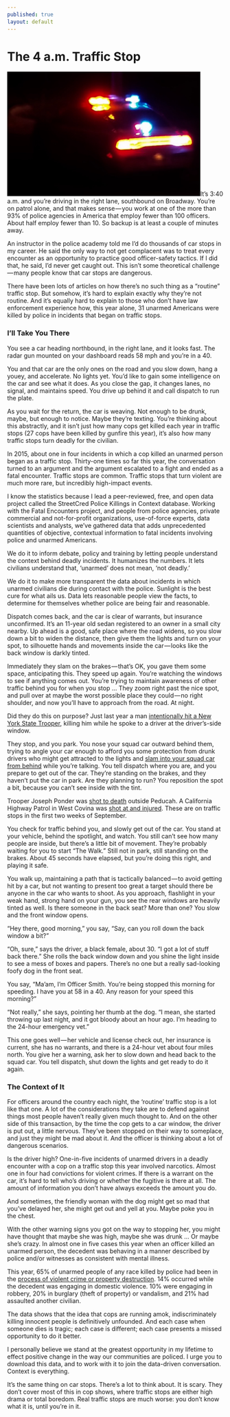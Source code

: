 ```yaml
---
published: true
layout: default
---
```

<h1>The 4 a.m. Traffic Stop</h1>


<p><a href="https://nselby.github.io/assets/img/police-lights-night.jpg" target="_blank"><img src="/assets/img/police-lights-night.jpg" width="450" border="0" class="right" /></a>It’s 3:40 a.m. and you’re driving in the right lane, southbound on Broadway. You’re on patrol alone, and that makes sense — you work at one of the more than 93% of police agencies in America that employ fewer than 100 officers. About half employ fewer than 10. So backup is at least a couple of minutes away.</p>

<p>An instructor in the police academy told me I’d do thousands of car stops in my career. He said the only way to not get complacent was to treat every encounter as an opportunity to practice good officer-safety tactics. If I did that, he said, I’d never get caught out. This isn’t some theoretical challenge — many people know that car stops are dangerous.</p>

<p>There have been lots of articles on how there’s no such thing as a “routine” traffic stop. But somehow, it’s hard to explain exactly why they’re not routine. And it’s equally hard to explain to those who don’t have law enforcement experience how, this year alone, 31 unarmed Americans were killed by police in incidents that began on traffic stops.</p>

<h3>I’ll Take You There</h3>

<p>You see a car heading northbound, in the right lane, and it looks fast. The radar gun mounted on your dashboard reads 58 mph and you’re in a 40.</p>

<p>You and that car are the only ones on the road and you slow down, hang a youey, and accelerate. No lights yet. You’d like to gain some intelligence on the car and see what it does. As you close the gap, it changes lanes, no signal, and maintains speed. You drive up behind it and call dispatch to run the plate.</p>

<p>As you wait for the return, the car is weaving. Not enough to be drunk, maybe, but enough to notice. Maybe they’re texting. You’re thinking about this abstractly, and it isn’t just how many cops get killed each year in traffic stops (27 cops have been killed by gunfire this year), it’s also how many traffic stops turn deadly for the civilian.</p>

<p>In 2015, about one in four incidents in which a cop killed an unarmed person began as a traffic stop. Thirty-one times so far this year, the conversation turned to an argument and the argument escalated to a fight and ended as a fatal encounter. Traffic stops are common. Traffic stops that turn violent are much more rare, but incredibly high-impact events.</p>

<p>I know the statistics because I lead a peer-reviewed, free, and open data project called the StreetCred Police Killings in Context database. Working with the Fatal Encounters project, and people from police agencies, private commercial and not-for-profit organizations, use-of-force experts, data scientists and analysts, we’ve gathered data that adds unprecedented quantities of objective, contextual information to fatal incidents involving police and unarmed Americans.</p>

<p>We do it to inform debate, policy and training by letting people understand the context behind deadly incidents. It humanizes the numbers. It lets civilians understand that, ‘unarmed’ does not mean, ‘not deadly.’</p>

<p>We do it to make more transparent the data about incidents in which unarmed civilians die during contact with the police. Sunlight is the best cure for what ails us. Data lets reasonable people view the facts, to determine for themselves whether police are being fair and reasonable.</p>

<p>Dispatch comes back, and the car is clear of warrants, but insurance unconfirmed. It’s an 11-year old sedan registered to an owner in a small city nearby. Up ahead is a good, safe place where the road widens, so you slow down a bit to widen the distance, then give them the lights and turn on your spot, to silhouette hands and movements inside the car — looks like the back window is darkly tinted.</p>

<p>Immediately they slam on the brakes — that’s OK, you gave them some space, anticipating this. They speed up again. You’re watching the windows to see if anything comes out. You’re trying to maintain awareness of other traffic behind you for when you stop … They zoom right past the nice spot, and pull over at maybe the worst possible place they could — no right shoulder, and now you’ll have to approach from the road. At night.</p>

<p>Did they do this on purpose? Just last year a man <a href="http://www.news4jax.com/news/melrose-man-charged-in-killing-of-ny-state-trooper/26242454" target="_blank">intentionally hit a New York State Trooper</a>, killing him while he spoke to a driver at the driver’s-side window.</p>

<p>They stop, and you park. You nose your squad car outward behind them, trying to angle your car enough to afford you some protection from drunk drivers who might get attracted to the lights and <a href="http://www.turnto10.com/story/29020321/state-trooper-crawls-from-cruiser-after-crash" target="_blank">slam into your squad car from behind</a> while you’re talking. You tell dispatch where you are, and you prepare to get out of the car. They’re standing on the brakes, and they haven’t put the car in park. Are they planning to run? You reposition the spot a bit, because you can’t see inside with the tint.</p>

<p>Trooper Joseph Ponder was <a href="https://www.newsday.com/news/nation/kentucky-state-trooper-joseph-cameron-ponder-31-killed-in-a-shooting-suspect-sought-1.10841726" target="_blank">shot to death</a> outside Peducah. A California Highway Patrol in West Covina was <a href="http://abc7.com/news/chp-officer-shot-during-traffic-stop-in-west-covina/978925/" target="_blank">shot at and injured</a>. These are on traffic stops in the first two weeks of September.</p>

<p>You check for traffic behind you, and slowly get out of the car. You stand at your vehicle, behind the spotlight, and watch. You still can’t see how many people are inside, but there’s a little bit of movement. They’re probably waiting for you to start “The Walk.” Still not in park, still standing on the brakes. About 45 seconds have elapsed, but you’re doing this right, and playing it safe.</p>

<p>You walk up, maintaining a path that is tactically balanced — to avoid getting hit by a car, but not wanting to present too great a target should there be anyone in the car who wants to shoot. As you approach, flashlight in your weak hand, strong hand on your gun, you see the rear windows are heavily tinted as well. Is there someone in the back seat? More than one? You slow and the front window opens.</p>

<p>“Hey there, good morning,” you say, “Say, can you roll down the back window a bit?”</p>

<p>“Oh, sure,” says the driver, a black female, about 30. “I got a lot of stuff back there.” She rolls the back window down and you shine the light inside to see a mess of boxes and papers. There’s no one but a really sad-looking foofy dog in the front seat.</p>

<p>You say, “Ma’am, I’m Officer Smith. You’re being stopped this morning for speeding. I have you at 58 in a 40. Any reason for your speed this morning?”</p>

<p>“Not really,” she says, pointing her thumb at the dog. “I mean, she started throwing up last night, and it got bloody about an hour ago. I’m heading to the 24-hour emergency vet.”</p>

<p>This one goes well — her vehicle and license check out, her insurance is current, she has no warrants, and there is a 24-hour vet about four miles north. You give her a warning, ask her to slow down and head back to the squad car. You tell dispatch, shut down the lights and get ready to do it again.</p>

<h3>The Context of It</h3>

<p>For officers around the country each night, the ‘routine’ traffic stop is a lot like that one. A lot of the considerations they take are to defend against things most people haven’t really given much thought to. And on the other side of this transaction, by the time the cop gets to a car window, the driver is put out, a little nervous. They’ve been stopped on their way to someplace, and just they might be mad about it. And the officer is thinking about a lot of dangerous scenarios.</p>

<p>Is the driver high? One-in-five incidents of unarmed drivers in a deadly encounter with a cop on a traffic stop this year involved narcotics. Almost one in four had convictions for violent crimes. If there is a warrant on the car, it’s hard to tell who’s driving or whether the fugitive is there at all. The amount of information you don’t have always exceeds the amount you do.</p>

<p>And sometimes, the friendly woman with the dog might get so mad that you’ve delayed her, she might get out and yell at you. Maybe poke you in the chest.</p>

<p>With the other warning signs you got on the way to stopping her, you might have thought that maybe she was high, maybe she was drunk … Or maybe she’s crazy. In almost one in five cases this year when an officer killed an unarmed person, the decedent was behaving in a manner described by police and/or witnesses as consistent with mental illness.</p>

<p>This year, 65% of unarmed people of any race killed by police had been in the <a href="https://medium.com/@nselby/finding-more-than-just-the-cops-word-42d41040f181" target="_blank">process of violent crime or property destruction</a>. 14% occurred while the decedent was engaging in domestic violence. 10% were engaging in robbery, 20% in burglary (theft of property) or vandalism, and 21% had assaulted another civilian.</p>

<p>The data shows that the idea that cops are running amok, indiscriminately killing innocent people is definitively unfounded. And each case when someone dies is tragic; each case is different; each case presents a missed opportunity to do it better.</p>

<p>I personally believe we stand at the greatest opportunity in my lifetime to effect positive change in the way our communities are policed. I urge you to download this data, and to work with it to join the data-driven conversation. Context is everything.</p>

<p>It’s the same thing on car stops. There’s a lot to think about. It is scary. They don’t cover most of this in cop shows, where traffic stops are either high drama or total boredom. Real traffic stops are much worse: you don’t know what it is, until you’re in it.</p>